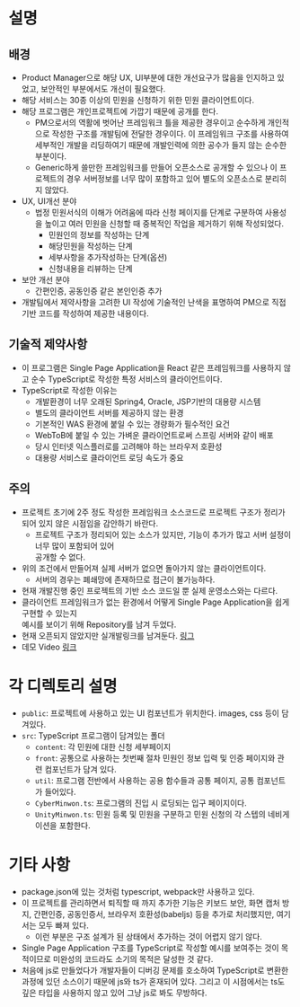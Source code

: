 # 설명
## 배경
* Product Manager으로 해당 UX, UI부분에 대한 개선요구가 많음을 인지하고 있었고, 보안적인 부분에서도 개선이 필요했다.
* 해당 서비스는 30종 이상의 민원을 신청하기 위한 민원 클라이언트이다. 
* 해당 프로그램은 개인프로젝트에 가깝기 때문에 공개를 한다. 
   * PM으로서의 역활에 벗어난 프레임워크 틀을 제공한 경우이고 순수하게 개인적으로 작성한 구조를 개발팀에 전달한 경우이다. 이 프레임워크 구조를 사용하여 세부적인 개발을 리딩하여기 때문에 개발인력에 의한 공수가 들지 않는 순수한 부분이다. 
   * Generic하게 쓸만한 프레임워크를 만들어 오픈소스로 공개할 수 있으나 이 프로젝트의 경우 서버정보를 너무 많이 포함하고 있어 별도의 오픈소스로 분리히지 않았다.
* UX, UI개선 분야
  * 법정 민원서식의 이해가 어려움에 따라 신청 페이지를 단계로 구분하여 사용성을 높이고 여러 민원을 신청할 때 중복적인 작업을 제거하기 위해 작성되었다.
    * 민원인의 정보를 작성하는 단계
    * 해당민원을 작성하는 단계
    * 세부사항을 추가작성하는 단계(옵션)
    * 신청내용을 리뷰하는 단계
* 보안 개선 분야
  * 간편인증, 공동인증 같은 본인인증 추가
* 개발팀에서 제약사항을 고려한 UI 작성에 기술적인 난색을 표명하여 PM으로 직접 기반 코드를 작성하여 제공한 내용이다. 
## 기술적 제약사항
* 이 프로그램은 Single Page Application을 React 같은 프레임워크를 사용하지 않고 순수 TypeScript로 작성한 특정 서비스의 클라이언트이다.
* TypeScript로 작성한 이유는 
  * 개발환경이 너무 오래된 Spring4, Oracle, JSP기반의 대용량 시스템
  * 별도의 클라이언트 서버를 제공하지 않는 환경
  * 기본적인 WAS 환경에 붙일 수 있는 경량화가 필수적인 요건
  * WebToB에 붙일 수 있는 가벼운 클라이언트로써 스프링 서버와 같이 배포
  * 당시 인터넷 익스플러로를 고려해야 하는 브라우저 호환성
  * 대용량 서비스로 클라이언트 로딩 속도가 중요
## 주의
* 프로젝트 초기에 2주 정도 작성한 프레임워크 소스코드로 프로젝트 구조가 정리가 되어 있지 않은 시점임을 감안하기 바란다.
  * 프로젝트 구조가 정리되어 있는 소스가 있지만, 기능이 추가가 많고 서버 설정이 너무 많이 포함되어 있어  
  공개할 수 없다.
* 위의 조건에서 만들어져 실제 서버가 없으면 돌아가지 않는 클라이언트이다. 
  * 서버의 경우는 폐쇄망에 존재하므로 접근이 불가능하다.
* 현재 개발진행 중인 프로젝트의 기반 소스 코드일 뿐 실제 운영소스와는 다르다.
* 클라이언트 프레임워크가 없는 환경에서 어떻게 Single Page Application을 쉽게 구현할 수 있는지  
예시를 보이기 위해 Repository를 남겨 두었다.
* 현재 오픈되지 않았지만 실개발링크를 남겨둔다. [링그](https://i121.seoul.go.kr:38090/citizen/common/nCitizenCivilList.do?userKey=)
* 데모 Video [링크](https://www.youtube.com/watch?v=iRlp-FCfQKs)


# 각 디렉토리 설명

* `public`: 프로젝트에 사용하고 있는 UI 컴포넌트가 위치한다. images, css 등이 담겨있다.
* `src`: TypeScript 프로그램이 담겨있는 폴더
  * `content`: 각 민원에 대한 신청 세부페이지
  * `front`: 공통으로 사용하는 첫번째 절차 민원인 정보 입력 및 인증 페이지와 관련 컴포넌트가 담겨 있다.
  * `util`: 프로그램 전반에서 사용하는 공용 함수들과 공통 페이지, 공통 컴포넌트가 들어있다.
  * `CyberMinwon.ts`: 프로그램의 진입 시 로딩되는 입구 페이지이다. 
  * `UnityMinwon.ts`: 민원 등록 및 민원을 구분하고 민원 신청의 각 스텝의 네비게이션을 포함한다.

# 기타 사항
* package.json에 있는 것처럼 typescript, webpack만 사용하고 있다. 
* 이 프로젝트를 관리하면서 퇴직할 때 까지 추가한 기능은 키보드 보안, 화면 캡처 방지, 간편인증, 공동인증서, 브라우저 호환성(babeljs) 등을 추가로 처리했지만, 여기서는 모두 빠져 있다.
  * 이런 부분은 구조 설계가 된 상태에서 추가하는 것이 어렵지 않기 않다.
* Single Page Application 구조를 TypeScript로 작성할 예시를 보여주는 것이 목적이므로 미완성의 코드라도 소기의 목적은 달성한 것 같다.
* 처음에 js로 만들었다가 개발자들이 디버깅 문제를 호소하여 TypeScript로 변환한 과정에 있던 소스이기 때문에 js와 ts가 혼재되어 있다. 그리고 이 시점에서는 ts도 깊은 타입을 사용하지 않고 있어 그냥 js로 봐도 무방하다.